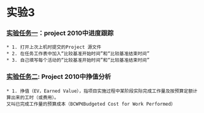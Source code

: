 # 实验3
### [实验任务一](https://github.com/MaoSonglin/--3)：project 2010中进度跟踪
	* 1. 打开上次上机时提交的Project 源文件
	* 2. 在任务工作表中加入“比较基准开始时间”和“比较基准结束时间”
	* 3. 自己填写每个活动的“比较基准开始时间”和“比较基准结束时间”
### [实验任务二](https://github.com/MaoSonglin/--3): Project 2010中挣值分析
	* 1. 挣值（EV，Earned Value），指项目实施过程中某阶段实际完成工作量及按预算定额计算出来的工时（或费用）。
	又叫已完成工作量的预算成本（BCWP《Budgeted Cost for Work Performed）
	
